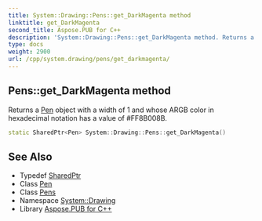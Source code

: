 ```yaml
---
title: System::Drawing::Pens::get_DarkMagenta method
linktitle: get_DarkMagenta
second_title: Aspose.PUB for C++
description: 'System::Drawing::Pens::get_DarkMagenta method. Returns a Pen object with a width of 1 and whose ARGB color in hexadecimal notation has a value of #FF8B008B in C++.'
type: docs
weight: 2900
url: /cpp/system.drawing/pens/get_darkmagenta/
---
```

## Pens::get_DarkMagenta method


Returns a [Pen](../../pen/) object with a width of 1 and whose ARGB color in hexadecimal notation has a value of #FF8B008B.

```cpp
static SharedPtr<Pen> System::Drawing::Pens::get_DarkMagenta()
```

## See Also

* Typedef [SharedPtr](../../../system/sharedptr/)
* Class [Pen](../../pen/)
* Class [Pens](../)
* Namespace [System::Drawing](../../)
* Library [Aspose.PUB for C++](../../../)
